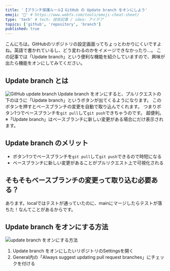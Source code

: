 ```yaml
---
title: '【ブランチ保護ルール】GitHub の Update branch をオンにしよう'
emoji: '🍛' # https://www.webfx.com/tools/emoji-cheat-sheet/
type: 'tech' # tech: 技術記事 / idea: アイデア
topics: ['github', 'repository', 'branch']
published: true
---
```


こんにちは。GitHubのリポジトリの設定画面ってちょっとわかりにくいですよね。英語で書かれているし、どう変わるのかをイメージできなかったり…。
この記事では「Update branch」という便利な機能を紹介していますので、興味が出たら機能をオンにしてみてください。


## Update branch とは
![GitHub update branch](https://storage.googleapis.com/zenn-user-upload/bef84d66dab5-20240407.png)
Update branch をオンにすると、プルリクエストの下のほうに「Update branch」というボタンが出てくるようになります。
このボタンを押すとベースブランチの変更を自動で取り込んでくれます。
つまりボタン1つでベースブランチを`git pull`して`git push`できちゃうのです。 超便利。
※「Update branch」はベースブランチに新しい変更がある場合にだけ表示されます。


## Update branch のメリット
- ボタン1つでベースブランチを`git pull`して`git push`できるので時短になる
- ベースブランチに新しい変更があることがプルリクエスト上で可視化される


## そもそもベースブランチの変更って取り込む必要ある？
あります。localではテストが通っていたのに、mainにマージしたらテストが落ちた！なんてことがあるからです。


## Update branch をオンにする方法
![update branch をオンにする方法](https://storage.googleapis.com/zenn-user-upload/cfd227dcd120-20240407.png)
1. Update branch をオンにしたいリポジトリのSettingsを開く
2. General内の「Always suggest updating pull request branches」にチェックを付ける

